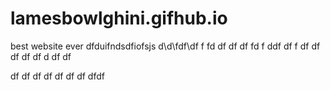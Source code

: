 # lamesbowlghini.gifhub.io
best website ever
dfduifndsdfiofsjs
d\d\fdf\df
f
fd
df
df
df
fd
f
ddf
df
f
df
df
df
df
df
d
df
df

df
df
df
df
df
df
df
dfdf
